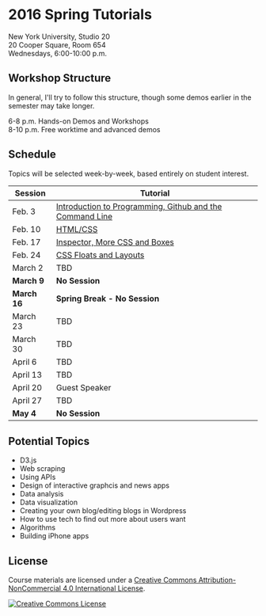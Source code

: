 # 2016 Spring Tutorials

New York University, Studio 20
<br/>20 Cooper Square, Room 654
<br/>Wednesdays, 6:00-10:00 p.m.

## Workshop Structure
In general, I'll try to follow this structure, though some demos earlier in the semester may take longer.

6-8 p.m. Hands-on Demos and Workshops
<br/>8-10 p.m. Free worktime and advanced demos

## Schedule
Topics will be selected week-by-week, based entirely on student interest.

| Session | Tutorial |
| --- | --- |
| Feb. 3 | [Introduction to Programming, Github and the Command Line](week1.md) |
| Feb. 10 | [HTML/CSS](week2.md) |
| Feb. 17 | [Inspector, More CSS and Boxes](week3.md) |
| Feb. 24 | [CSS Floats and Layouts](week4.md) |
| March 2 | TBD |
| __March 9__ | __No Session__ |
| __March 16__ | __Spring Break - No Session__ |
| March 23 | TBD |
| March 30 | TBD |
| April 6 | TBD |
| April 13 | TBD |
| April 20 | Guest Speaker |
| April 27 | TBD |
| __May 4__ | __No Session__ |

## Potential Topics

- D3.js
- Web scraping
- Using APIs
- Design of interactive graphcis and news apps
- Data analysis
- Data visualization
- Creating your own blog/editing blogs in Wordpress
- How to use tech to find out more about users want
- Algorithms
- Building iPhone apps

## License
Course materials are licensed under a <a rel="license" href="http://creativecommons.org/licenses/by-nc/4.0/">Creative Commons Attribution-NonCommercial 4.0 International License</a>.

<a rel="license" href="http://creativecommons.org/licenses/by-nc/4.0/"><img alt="Creative Commons License" style="border-width:0" src="https://i.creativecommons.org/l/by-nc/4.0/88x31.png" /></a>
